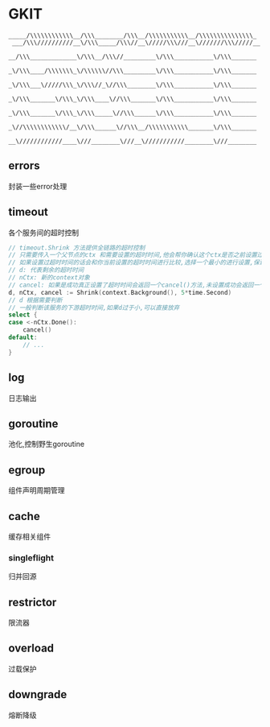 # GKIT

```
_____/\\\\\\\\\\\\__/\\\________/\\\__/\\\\\\\\\\\__/\\\\\\\\\\\\\\\_        
 ___/\\\//////////__\/\\\_____/\\\//__\/////\\\///__\///////\\\/////__       
  __/\\\_____________\/\\\__/\\\//_________\/\\\___________\/\\\_______      
   _\/\\\____/\\\\\\\_\/\\\\\\//\\\_________\/\\\___________\/\\\_______     
    _\/\\\___\/////\\\_\/\\\//_\//\\\________\/\\\___________\/\\\_______    
     _\/\\\_______\/\\\_\/\\\____\//\\\_______\/\\\___________\/\\\_______   
      _\/\\\_______\/\\\_\/\\\_____\//\\\______\/\\\___________\/\\\_______  
       _\//\\\\\\\\\\\\/__\/\\\______\//\\\__/\\\\\\\\\\\_______\/\\\_______ 
        __\////////////____\///________\///__\///////////________\///________                                 
```

## errors

封装一些error处理

## timeout

各个服务间的超时控制

```go
// timeout.Shrink 方法提供全链路的超时控制
// 只需要传入一个父节点的ctx 和需要设置的超时时间,他会帮你确认这个ctx是否之前设置过超时时间,
// 如果设置过超时时间的话会和你当前设置的超时时间进行比较,选择一个最小的进行设置,保证链路超时时间不会被下游影响
// d: 代表剩余的超时时间
// nCtx: 新的context对象
// cancel: 如果是成功真正设置了超时时间会返回一个cancel()方法,未设置成功会返回一个无效的cancel,不过别担心,还是可以正常调用的
d, nCtx, cancel := Shrink(context.Background(), 5*time.Second)
// d 根据需要判断 
// 一般判断该服务的下游超时时间,如果d过于小,可以直接放弃
select {
case <-nCtx.Done():
    cancel()
default:
    // ...
}
```

## log

日志输出

## goroutine

池化,控制野生goroutine

## egroup

组件声明周期管理

## cache

缓存相关组件

### singleflight

归并回源

## restrictor

限流器

## overload

过载保护

## downgrade

熔断降级